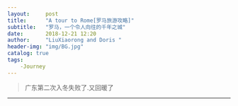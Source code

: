 ```yaml
---
layout:     post
title:      "A tour to Rome[罗马旅游攻略]"
subtitle:   "罗马，一个令人向往的千年之城"
date:       2018-12-21 12:20
author:     "LiuXiaorong and Doris "
header-img: "img/BG.jpg"
catalog: true
tags:
    -Journey
---
```


>广东第二次入冬失败了.又回暖了

---
